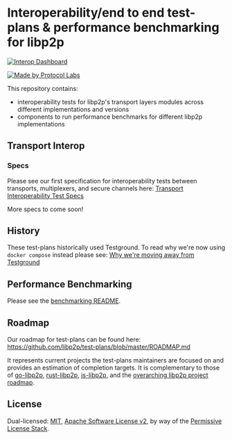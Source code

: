 # Interoperability/end to end test-plans & performance benchmarking for libp2p

[![Interop Dashboard](https://github.com/libp2p/test-plans/workflows/libp2p%20transport%20interop%20test/badge.svg?branch=master)](https://github.com/libp2p/test-plans/actions/runs/6414175078/attempts/1#summary-17414176243)

[![Made by Protocol Labs](https://img.shields.io/badge/made%20by-Protocol%20Labs-blue.svg?style=flat-square)](http://protocol.ai)

This repository contains:
* interoperability tests for libp2p's transport layers modules across different implementations and versions
* components to run performance benchmarks for different libp2p implementations

## Transport Interop
### Specs

Please see our first specification for interoperability tests between transports, multiplexers, and secure channels here: [Transport Interoperability Test Specs](transport-interop/README.md)

More specs to come soon!

## History

These test-plans historically used Testground. To read why we're now using `docker compose` instead please see: [Why we're moving away from Testground](https://github.com/libp2p/test-plans/issues/103)

## Performance Benchmarking

Please see the [benchmarking README](./perf#libp2p-performance-benchmarking).

## Roadmap

Our roadmap for test-plans can be found here: https://github.com/libp2p/test-plans/blob/master/ROADMAP.md

It represents current projects the test-plans maintainers are focused on and provides an estimation of completion targets.
It is complementary to those of [go-libp2p](https://github.com/libp2p/go-libp2p/blob/master/ROADMAP.md), [rust-libp2p](https://github.com/libp2p/rust-libp2p/blob/master/ROADMAP.md), [js-libp2p](https://github.com/libp2p/js-libp2p/blob/master/ROADMAP.md), and the [overarching libp2p project roadmap](https://github.com/libp2p/specs/blob/master/ROADMAP.md).

## License

Dual-licensed: [MIT](./LICENSE-MIT), [Apache Software License v2](./LICENSE-APACHE), by way of the
[Permissive License Stack](https://protocol.ai/blog/announcing-the-permissive-license-stack/).

